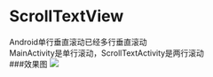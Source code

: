 # ScrollTextView
Android单行垂直滚动已经多行垂直滚动   
MainActivity是单行滚动，ScrollTextActivity是两行滚动        
###效果图
![](https://ws1.sinaimg.cn/large/006deyPMgy1fu2kk20bj1g30bj0de4q5.jpg)
